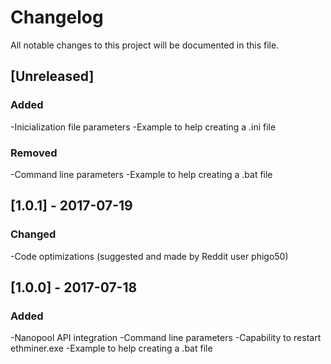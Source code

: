 # Changelog
All notable changes to this project will be documented in this file.

## [Unreleased]
### Added
-Inicialization file parameters
-Example to help creating a .ini file

### Removed
-Command line parameters
-Example to help creating a .bat file

## [1.0.1] - 2017-07-19
### Changed
-Code optimizations (suggested and made by Reddit user phigo50)

## [1.0.0] - 2017-07-18
### Added
-Nanopool API integration
-Command line parameters
-Capability to restart ethminer.exe
-Example to help creating a .bat file
